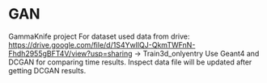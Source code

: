 # GAN
GammaKnife project 
For dataset used data from drive: https://drive.google.com/file/d/1S4YwIlQJ-QkmTWFnN-Fhdh2955gBFT4V/view?usp=sharing -> Train3d_onlyentry
Use Geant4 and DCGAN for comparing time results. 
Inspect data file will be updated after getting DCGAN results.
